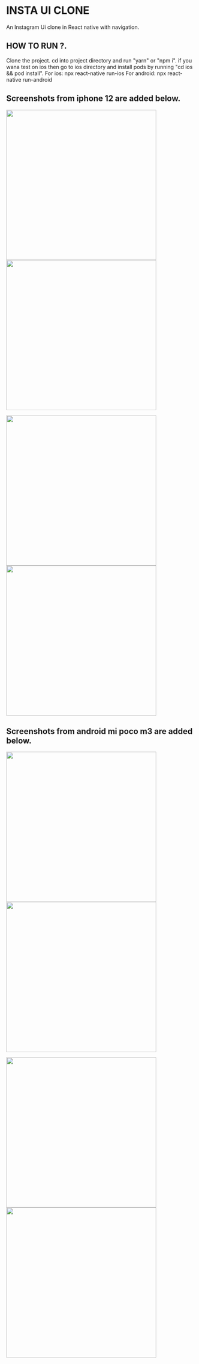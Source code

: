 # INSTA UI CLONE

An Instagram Ui clone in React native with navigation.

## HOW TO RUN ?.
Clone the project.
cd into project directory and run "yarn" or "npm i".
if you wana test on ios then go to ios directory and install pods by running "cd ios && pod install".
For ios:
  npx react-native run-ios
For android:
  npx react-native run-android


## Screenshots from iphone 12 are added below.

  <img src="https://github.com/mohdaamir8182/insta-ui-clone/blob/master/screenshots/iphon1.png" width="400">   <img src="https://github.com/mohdaamir8182/insta-ui-clone/blob/master/screenshots/iphon2.png" width="400">

  <img src="https://github.com/mohdaamir8182/insta-ui-clone/blob/master/screenshots/iphon3.png" width="400">   <img src="https://github.com/mohdaamir8182/insta-ui-clone/blob/master/screenshots/iphon4.png" width="400">


## Screenshots from android mi poco m3 are added below.

   <img src="https://github.com/mohdaamir8182/insta-ui-clone/blob/master/screenshots/android1.jpg" width="400">   <img src="https://github.com/mohdaamir8182/insta-ui-clone/blob/master/screenshots/android2.jpg" width="400">

  <img src="https://github.com/mohdaamir8182/insta-ui-clone/blob/master/screenshots/android3.jpg" width="400">   <img src="https://github.com/mohdaamir8182/insta-ui-clone/blob/master/screenshots/android4.jpg" width="400">
